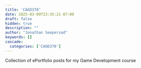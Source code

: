 ```yaml
---
title: 'CAGD370'
date: 2025-03-09T23:35:21-07:00
draft: false
hidden: true
description: ""
author: "Jonathan Seepersad"
keywords: []
cascade:
  categories: ['CAGD370']
---
```


Collection of ePortfolio posts for my Game Development course